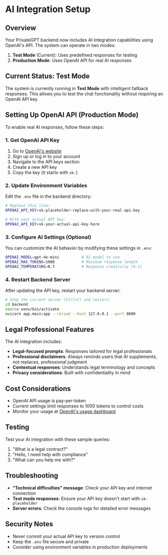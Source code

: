 # AI Integration Setup

## Overview

Your PrivateGPT backend now includes AI integration capabilities using OpenAI's API. The system can operate in two modes:

1. **Test Mode** (Current): Uses predefined responses for testing
2. **Production Mode**: Uses OpenAI API for real AI responses

## Current Status: Test Mode

The system is currently running in **Test Mode** with intelligent fallback responses. This allows you to test the chat functionality without requiring an OpenAI API key.

## Setting Up OpenAI API (Production Mode)

To enable real AI responses, follow these steps:

### 1. Get OpenAI API Key

1. Go to [OpenAI's website](https://platform.openai.com/)
2. Sign up or log in to your account
3. Navigate to the API keys section
4. Create a new API key
5. Copy the key (it starts with `sk-`)

### 2. Update Environment Variables

Edit the `.env` file in the backend directory:

```bash
# Replace this line:
OPENAI_API_KEY=sk-placeholder-replace-with-your-real-api-key

# With your actual API key:
OPENAI_API_KEY=sk-your-actual-api-key-here
```

### 3. Configure AI Settings (Optional)

You can customize the AI behavior by modifying these settings in `.env`:

```bash
OPENAI_MODEL=gpt-4o-mini          # AI model to use
OPENAI_MAX_TOKENS=1000            # Maximum response length
OPENAI_TEMPERATURE=0.7            # Response creativity (0-1)
```

### 4. Restart Backend Server

After updating the API key, restart your backend server:

```bash
# Stop the current server (Ctrl+C) and restart:
cd backend
source venv/bin/activate
uvicorn app.main:app --reload --host 127.0.0.1 --port 8000
```

## Legal Professional Features

The AI integration includes:

- **Legal-focused prompts**: Responses tailored for legal professionals
- **Professional disclaimers**: Always reminds users that AI supplements, not replaces, professional judgment
- **Contextual responses**: Understands legal terminology and concepts
- **Privacy considerations**: Built with confidentiality in mind

## Cost Considerations

- OpenAI API usage is pay-per-token
- Current settings limit responses to 1000 tokens to control costs
- Monitor your usage at [OpenAI's usage dashboard](https://platform.openai.com/usage)

## Testing

Test your AI integration with these sample queries:

1. "What is a legal contract?"
2. "Hello, I need help with compliance"
3. "What can you help me with?"

## Troubleshooting

- **"Technical difficulties" message**: Check your API key and internet connection
- **Test mode responses**: Ensure your API key doesn't start with `sk-placeholder`
- **Server errors**: Check the console logs for detailed error messages

## Security Notes

- Never commit your actual API key to version control
- Keep the `.env` file secure and private
- Consider using environment variables in production deployments

